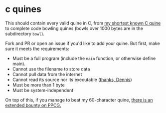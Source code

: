 # c quines

This should contain every valid quine in C, from [my shortest known C quine](https://codegolf.stackexchange.com/a/122856/61563) to complete code bowling quines (bowls over 1000 bytes are in the subdirectory `bowl`).

Fork and PR or open an issue if you'd like to add your quine. But first, make sure it meets the requirements:

 - Must be a full program (include the `main` function, or otherwise define main).
 - Cannot use the filename to store data
 - Cannot pull data from the internet
 - Cannot read its source nor its executable ([thanks, Dennis](https://codegolf.stackexchange.com/a/122136/61563))
 - Must be more than 1 byte
 - Must be system-independent

On top of this, if you manage to beat my 60-character quine, [there is an extended bounty on PPCG.](https://codegolf.meta.stackexchange.com/a/12581/61563)
